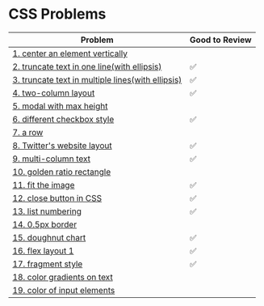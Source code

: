 # CSS Problems

| Problem                                                                                                        | Good to Review |
| -------------------------------------------------------------------------------------------------------------- | -------------- |
| [1. center an element vertically](1.center-an-element-vertically/README.md)                                    |                |
| [2. truncate text in one line(with ellipsis)](2.truncate-text-in-one-line-with-ellipsis/README.md)             | ✅             |
| [3. truncate text in multiple lines(with ellipsis)](3.truncate-text-in-multiple-lines-with-ellipsis/README.md) | ✅             |
| [4. two-column layout](4.two-column-layout/README.md)                                                          | ✅             |
| [5. modal with max height](5.modal-with-max-height/README.md)                                                  |                |
| [6. different checkbox style](6.different-checkbox-style/README.md)                                            | ✅             |
| [7. a row](7.a-row/README.md)                                                                                  |                |
| [8. Twitter's website layout](8.twitter-s-website-layout/README.md)                                            | ✅             |
| [9. multi-column text](9.multi-column-text/README.md)                                                          | ✅             |
| [10. golden ratio rectangle](10.golden-ratio-rectangle/README.md)                                              |                |
| [11. fit the image](11.fit-the-image/README.md)                                                                | ✅             |
| [12. close button in CSS](12.close-button-in-CSS/README.md)                                                    | ✅             |
| [13. list numbering](13.list-numbering/README.md)                                                              | ✅             |
| [14. 0.5px border](14.hairline-border/README.md)                                                               |                |
| [15. doughnut chart](15.doughnut-chart/README.md)                                                              | ✅             |
| [16. flex layout 1](16.flex-layout-1/README.md)                                                                | ✅             |
| [17. fragment style](17.fragment-style/README.md)                                                              | ✅             |
| [18. color gradients on text](18.color-gradients-on-text/README.md)                                            |                |
| [19. color of input elements](19.color-of-input-elements/README.md)                                            |                |
